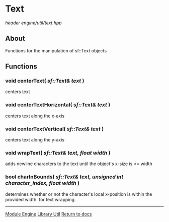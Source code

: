 # Text
*header*
*engine/util/text.hpp*

## About
Functions for the manipulation of sf::Text objects

## Functions
### void centerText( *sf::Text& text* )
centers text

### void centerTextHorizontal( *sf::Text& text* )
centers text along the x-axis

### void centerTextVertical( *sf::Text& text* )
centers text along the y-axis

### void wrapText( *sf::Text& text, float width* )
adds newline characters to the text until the object's x-size is <= width

### bool charInBounds( *sf::Text& text, unsigned int character_index, float width* )
determines whether or not the character's local x-position is within the provided width. for text wrapping.

---

[Module Engine](../engine.md)
[Library Util](util.md)
[Return to docs](../../docs.md)